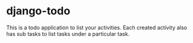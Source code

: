 # django-todo

This is a todo application to list your activities. Each created activity also has sub tasks to list tasks under a particular task.

